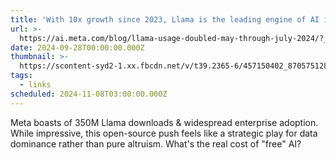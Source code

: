```yaml
---
title: 'With 10x growth since 2023, Llama is the leading engine of AI innovation'
url: >-
  https://ai.meta.com/blog/llama-usage-doubled-may-through-july-2024/?_fb_noscript=1
date: 2024-09-28T00:00:00.000Z
thumbnail: >-
  https://scontent-syd2-1.xx.fbcdn.net/v/t39.2365-6/457150402_870575128016623_8609219656406574252_n.png?_nc_cat=1&ccb=1-7&_nc_sid=e280be&_nc_ohc=NGZg6prJpaYQ7kNvgF4cxdm&_nc_ht=scontent-syd2-1.xx&oh=00_AYDaYQTF2iWXLHLsD4Q-2kC54HFjFUVWjmNouWNziyXrBQ&oe=66EB3A95
tags:
  - links
scheduled: 2024-11-08T03:00:00.000Z
---
```


Meta boasts of 350M Llama downloads & widespread enterprise adoption. While impressive, this open-source push feels like a strategic play for data dominance rather than pure altruism. What's the real cost of "free" AI?
